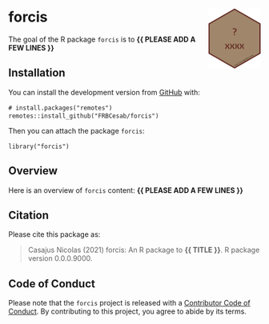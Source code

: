 <!-- README.md is generated from README.Rmd. Please edit that file -->

# forcis <img src="man/figures/hexsticker.png" height="120" align="right"/>

<!-- badges: start -->
<!-- badges: end -->

The goal of the R package `forcis` is to **{{ PLEASE ADD A FEW LINES
}}**

## Installation

You can install the development version from
[GitHub](https://github.com/) with:

    # install.packages("remotes")
    remotes::install_github("FRBCesab/forcis")

Then you can attach the package `forcis`:

    library("forcis")

## Overview

Here is an overview of `forcis` content: **{{ PLEASE ADD A FEW LINES
}}**

## Citation

Please cite this package as:

> Casajus Nicolas (2021) forcis: An R package to **{{ TITLE }}**. R
> package version 0.0.0.9000.

## Code of Conduct

Please note that the `forcis` project is released with a [Contributor
Code of
Conduct](https://contributor-covenant.org/version/2/0/CODE_OF_CONDUCT.html).
By contributing to this project, you agree to abide by its terms.
